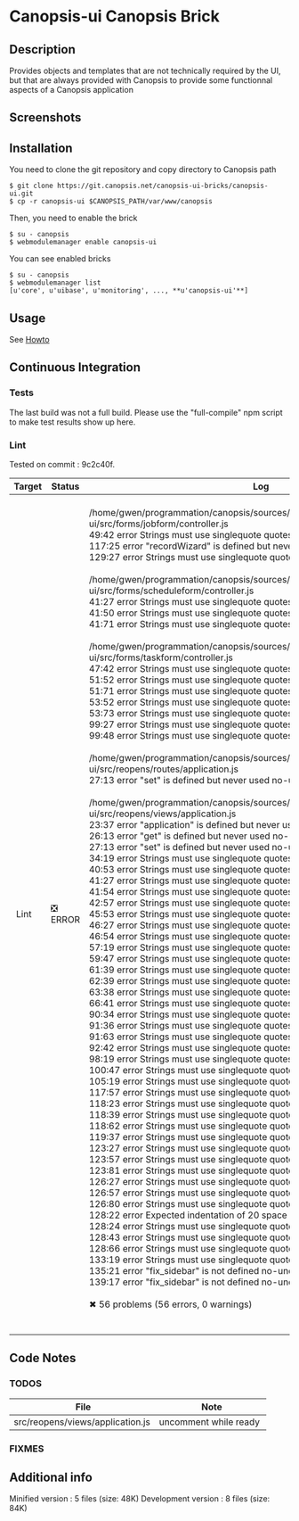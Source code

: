 # Canopsis-ui Canopsis Brick

## Description

Provides objects and templates that are not technically required by the UI, but that are always provided with Canopsis to provide some functionnal aspects of a Canopsis application

## Screenshots



## Installation

You need to clone the git repository and copy directory to Canopsis path

    $ git clone https://git.canopsis.net/canopsis-ui-bricks/canopsis-ui.git
    $ cp -r canopsis-ui $CANOPSIS_PATH/var/www/canopsis

Then, you need to enable the brick

    $ su - canopsis
    $ webmodulemanager enable canopsis-ui

You can see enabled bricks

    $ su - canopsis
    $ webmodulemanager list
    [u'core', u'uibase', u'monitoring', ..., **u'canopsis-ui'**]

## Usage

See [Howto](https://git.canopsis.net/canopsis-ui-bricks/canopsis-ui/blob/master/doc/index.rst)

## Continuous Integration

### Tests

The last build was not a full build. Please use the "full-compile" npm script to make test results show up here.

### Lint

Tested on commit : 9c2c40f.

| Target | Status | Log |
| ------ | ------ | --- |
| Lint   | :negative_squared_cross_mark: ERROR | <br>/home/gwen/programmation/canopsis/sources/webcore/src/canopsis/canopsis-ui/src/forms/jobform/controller.js<br>   49:42  error  Strings must use singlequote              quotes<br>  117:25  error  "recordWizard" is defined but never used  no-unused-vars<br>  129:27  error  Strings must use singlequote              quotes<br><br>/home/gwen/programmation/canopsis/sources/webcore/src/canopsis/canopsis-ui/src/forms/scheduleform/controller.js<br>  41:27  error  Strings must use singlequote  quotes<br>  41:50  error  Strings must use singlequote  quotes<br>  41:71  error  Strings must use singlequote  quotes<br><br>/home/gwen/programmation/canopsis/sources/webcore/src/canopsis/canopsis-ui/src/forms/taskform/controller.js<br>  47:42  error  Strings must use singlequote  quotes<br>  51:52  error  Strings must use singlequote  quotes<br>  51:71  error  Strings must use singlequote  quotes<br>  53:52  error  Strings must use singlequote  quotes<br>  53:73  error  Strings must use singlequote  quotes<br>  99:27  error  Strings must use singlequote  quotes<br>  99:48  error  Strings must use singlequote  quotes<br><br>/home/gwen/programmation/canopsis/sources/webcore/src/canopsis/canopsis-ui/src/reopens/routes/application.js<br>  27:13  error  "set" is defined but never used  no-unused-vars<br><br>/home/gwen/programmation/canopsis/sources/webcore/src/canopsis/canopsis-ui/src/reopens/views/application.js<br>   23:37  error  "application" is defined but never used                   no-unused-vars<br>   26:13  error  "get" is defined but never used                           no-unused-vars<br>   27:13  error  "set" is defined but never used                           no-unused-vars<br>   34:19  error  Strings must use singlequote                              quotes<br>   40:53  error  Strings must use singlequote                              quotes<br>   41:27  error  Strings must use singlequote                              quotes<br>   41:54  error  Strings must use singlequote                              quotes<br>   42:57  error  Strings must use singlequote                              quotes<br>   45:53  error  Strings must use singlequote                              quotes<br>   46:27  error  Strings must use singlequote                              quotes<br>   46:54  error  Strings must use singlequote                              quotes<br>   57:19  error  Strings must use singlequote                              quotes<br>   59:47  error  Strings must use singlequote                              quotes<br>   61:39  error  Strings must use singlequote                              quotes<br>   62:39  error  Strings must use singlequote                              quotes<br>   63:38  error  Strings must use singlequote                              quotes<br>   66:41  error  Strings must use singlequote                              quotes<br>   90:34  error  Strings must use singlequote                              quotes<br>   91:36  error  Strings must use singlequote                              quotes<br>   91:63  error  Strings must use singlequote                              quotes<br>   92:42  error  Strings must use singlequote                              quotes<br>   98:19  error  Strings must use singlequote                              quotes<br>  100:47  error  Strings must use singlequote                              quotes<br>  105:19  error  Strings must use singlequote                              quotes<br>  117:57  error  Strings must use singlequote                              quotes<br>  118:23  error  Strings must use singlequote                              quotes<br>  118:39  error  Strings must use singlequote                              quotes<br>  118:62  error  Strings must use singlequote                              quotes<br>  119:37  error  Strings must use singlequote                              quotes<br>  123:27  error  Strings must use singlequote                              quotes<br>  123:57  error  Strings must use singlequote                              quotes<br>  123:81  error  Strings must use singlequote                              quotes<br>  126:27  error  Strings must use singlequote                              quotes<br>  126:57  error  Strings must use singlequote                              quotes<br>  126:80  error  Strings must use singlequote                              quotes<br>  128:22  error  Expected indentation of 20 space characters but found 21  indent<br>  128:24  error  Strings must use singlequote                              quotes<br>  128:43  error  Strings must use singlequote                              quotes<br>  128:66  error  Strings must use singlequote                              quotes<br>  133:19  error  Strings must use singlequote                              quotes<br>  135:21  error  "fix_sidebar" is not defined                              no-undef<br>  139:17  error  "fix_sidebar" is not defined                              no-undef<br><br>✖ 56 problems (56 errors, 0 warnings)<br><br> |


## Code Notes

### TODOS

| File   | Note   |
|--------|--------|
| src/reopens/views/application.js | uncomment while ready |


### FIXMES



## Additional info

Minified version : 5 files (size: 48K)
Development version : 8 files (size: 84K)
